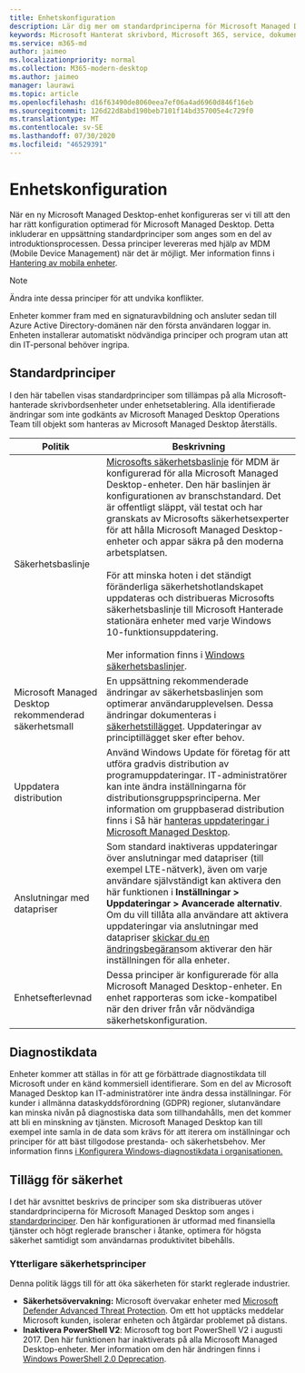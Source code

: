 ```yaml
---
title: Enhetskonfiguration
description: Lär dig mer om standardprinciperna för Microsoft Managed Desktop-enheter.
keywords: Microsoft Hanterat skrivbord, Microsoft 365, service, dokumentation
ms.service: m365-md
author: jaimeo
ms.localizationpriority: normal
ms.collection: M365-modern-desktop
ms.author: jaimeo
manager: laurawi
ms.topic: article
ms.openlocfilehash: d16f63490de8060eea7ef06a4ad6960d846f16eb
ms.sourcegitcommit: 126d22d8abd190beb7101f14bd357005e4c729f0
ms.translationtype: MT
ms.contentlocale: sv-SE
ms.lasthandoff: 07/30/2020
ms.locfileid: "46529391"
---
```

# <a name="device-configuration"></a>Enhetskonfiguration


<!--This topic is the target for a "Learn more" link in the Enterprise Agreement (aka.ms/dev-config); do not delete.-->

<!-- Device configuration and Security Addendum-->

När en ny Microsoft Managed Desktop-enhet konfigureras ser vi till att den har rätt konfiguration optimerad för Microsoft Managed Desktop. Detta inkluderar en uppsättning standardprinciper som anges som en del av introduktionsprocessen. Dessa principer levereras med hjälp av MDM (Mobile Device Management) när det är möjligt. Mer information finns i [Hantering av mobila enheter](https://docs.microsoft.com/windows/client-management/mdm/). 

>[!NOTE]
>Ändra inte dessa principer för att undvika konflikter.

Enheter kommer fram med en signaturavbildning och ansluter sedan till Azure Active Directory-domänen när den första användaren loggar in. Enheten installerar automatiskt nödvändiga principer och program utan att din IT-personal behöver ingripa.

## <a name="default-policies"></a>Standardprinciper

I den här tabellen visas standardprinciper som tillämpas på alla Microsoft-hanterade skrivbordsenheter under enhetsetablering. Alla identifierade ändringar som inte godkänts av Microsoft Managed Desktop Operations Team till objekt som hanteras av Microsoft Managed Desktop återställs.

Politik | Beskrivning
--- | ---
Säkerhetsbaslinje | [Microsofts säkerhetsbaslinje](https://docs.microsoft.com/windows/device-security/windows-security-baselines) för MDM är konfigurerad för alla Microsoft Managed Desktop-enheter. Den här baslinjen är konfigurationen av branschstandard. Det är offentligt släppt, väl testat och har granskats av Microsofts säkerhetsexperter för att hålla Microsoft Managed Desktop-enheter och appar säkra på den moderna arbetsplatsen. <br><br>För att minska hoten i det ständigt föränderliga säkerhetshotlandskapet uppdateras och distribueras Microsofts säkerhetsbaslinje till Microsoft Hanterade stationära enheter med varje Windows 10-funktionsuppdatering.<br><br>Mer information finns i [Windows säkerhetsbaslinjer](https://docs.microsoft.com/windows/security/threat-protection/windows-security-baselines).
Microsoft Managed Desktop rekommenderad säkerhetsmall | En uppsättning rekommenderade ändringar av säkerhetsbaslinjen som optimerar användarupplevelsen.  Dessa ändringar dokumenteras i [säkerhetstillägget](#security-addendum). Uppdateringar av principtillägget sker efter behov.  
Uppdatera distribution | Använd Windows Update för företag för att utföra gradvis distribution av programuppdateringar. IT-administratörer kan inte ändra inställningarna för distributionsgruppsprinciperna. Mer information om gruppbaserad distribution finns i Så här [hanteras uppdateringar i Microsoft Managed Desktop](updates.md).
Anslutningar med datapriser | Som standard inaktiveras uppdateringar över anslutningar med datapriser (till exempel LTE-nätverk), även om varje användare självständigt kan aktivera den här funktionen i **Inställningar > Uppdateringar > Avancerade alternativ**. Om du vill tillåta alla användare att aktivera uppdateringar via anslutningar med datapriser [skickar du en ändringsbegäran](../working-with-managed-desktop/admin-support.md)som aktiverar den här inställningen för alla enheter.
| Enhetsefterlevnad | Dessa principer är konfigurerade för alla Microsoft Managed Desktop-enheter. En enhet rapporteras som icke-kompatibel när den driver från vår nödvändiga säkerhetskonfiguration.

## <a name="diagnostic-data"></a>Diagnostikdata

 Enheter kommer att ställas in för att ge förbättrade diagnostikdata till Microsoft under en känd kommersiell identifierare. Som en del av Microsoft Managed Desktop kan IT-administratörer inte ändra dessa inställningar. För kunder i allmänna dataskyddsförordning (GDPR) regioner, slutanvändare kan minska nivån på diagnostiska data som tillhandahålls, men det kommer att bli en minskning av tjänsten. Microsoft Managed Desktop kan till exempel inte samla in de data som krävs för att iterera om inställningar och principer för att bäst tillgodose prestanda- och säkerhetsbehov. Mer information finns [i Konfigurera Windows-diagnostikdata i organisationen.](https://docs.microsoft.com/windows/privacy/configure-windows-diagnostic-data-in-your-organization#enhanced-level)

## <a name="security-addendum"></a>Tillägg för säkerhet

 I det här avsnittet beskrivs de principer som ska distribueras utöver standardprinciperna för Microsoft Managed Desktop som anges i [standardprinciper](#default-policies). Den här konfigurationen är utformad med finansiella tjänster och högt reglerade branscher i åtanke, optimera för högsta säkerhet samtidigt som användarnas produktivitet bibehålls.

 ### <a name="additional-security-policies"></a>Ytterligare säkerhetsprinciper

 Denna politik läggs till för att öka säkerheten för starkt reglerade industrier. 
 - **Säkerhetsövervakning:** Microsoft övervakar enheter med [Microsoft Defender Advanced Threat Protection](https://docs.microsoft.com/windows/security/threat-protection/windows-defender-atp/windows-defender-advanced-threat-protection). Om ett hot upptäcks meddelar Microsoft kunden, isolerar enheten och åtgärdar problemet på distans. 
 - **Inaktivera PowerShell V2**: Microsoft tog bort PowerShell V2 i augusti 2017. Den här funktionen har inaktiverats på alla Microsoft Managed Desktop-enheter. Mer information om den här ändringen finns i [Windows PowerShell 2.0 Deprecation](https://devblogs.microsoft.com/powershell/windows-powershell-2-0-deprecation/).
